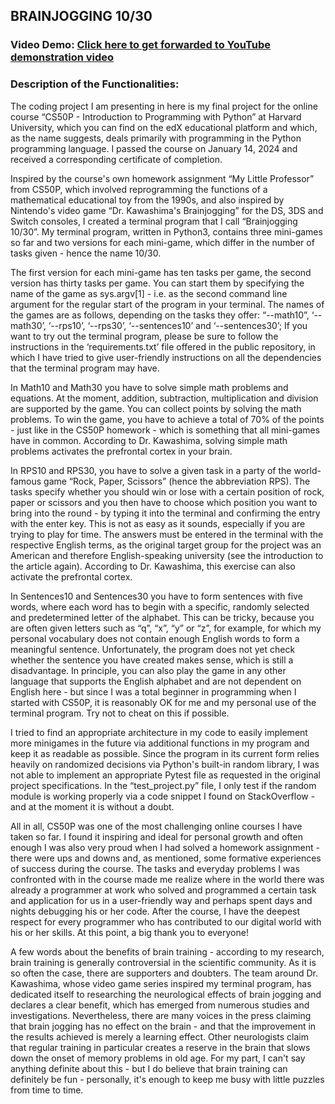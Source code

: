 ## BRAINJOGGING 10/30
### Video Demo: [Click here to get forwarded to YouTube demonstration video](https://youtu.be/beAnOuwHVKo?si=xuMmsgJK94PHVJB4)

### Description of the Functionalities:

The coding project I am presenting in here is my final project for the online course “CS50P - Introduction to Programming with Python” at Harvard University, which you can find on the edX educational platform and which, as the name suggests, deals primarily with programming in the Python programming language. I passed the course on January 14, 2024 and received a corresponding certificate of completion.

Inspired by the course's own homework assignment “My Little Professor” from CS50P, which involved reprogramming the functions of a mathematical educational toy from the 1990s, and also inspired by Nintendo's video game “Dr. Kawashima's Brainjogging” for the DS, 3DS and Switch consoles, I created a terminal program that I call “Brainjogging 10/30”. My terminal program, written in Python3, contains three mini-games so far and two versions for each mini-game, which differ in the number of tasks given - hence the name 10/30.

The first version for each mini-game has ten tasks per game, the second version has thirty tasks per game. You can start them by specifying the name of the game as sys.argv[1] - i.e. as the second command line argument for the regular start of the program in your terminal. The names of the games are as follows, depending on the tasks they offer: “--math10”, ‘--math30’, ‘--rps10’, ‘--rps30’, ‘--sentences10’ and ‘--sentences30’; If you want to try out the terminal program, please be sure to follow the instructions in the ‘requirements.txt’ file offered in the public repository, in which I have tried to give user-friendly instructions on all the dependencies that the terminal program may have.

In Math10 and Math30 you have to solve simple math problems and equations. At the moment, addition, subtraction, multiplication and division are supported by the game. You can collect points by solving the math problems. To win the game, you have to achieve a total of 70% of the points - just like in the CS50P homework - which is something that all mini-games have in common. According to Dr. Kawashima, solving simple math problems activates the prefrontal cortex in your brain.

In RPS10 and RPS30, you have to solve a given task in a party of the world-famous game “Rock, Paper, Scissors” (hence the abbreviation RPS). The tasks specify whether you should win or lose with a certain position of rock, paper or scissors and you then have to choose which position you want to bring into the round - by typing it into the terminal and confirming the entry with the enter key. This is not as easy as it sounds, especially if you are trying to play for time. The answers must be entered in the terminal with the respective English terms, as the original target group for the project was an American and therefore English-speaking university (see the introduction to the article again). According to Dr. Kawashima, this exercise can also activate the prefrontal cortex.

In Sentences10 and Sentences30 you have to form sentences with five words, where each word has to begin with a specific, randomly selected and predetermined letter of the alphabet. This can be tricky, because you are often given letters such as “q”, “x”, “y” or “z”, for example, for which my personal vocabulary does not contain enough English words to form a meaningful sentence. Unfortunately, the program does not yet check whether the sentence you have created makes sense, which is still a disadvantage. In principle, you can also play the game in any other language that supports the English alphabet and are not dependent on English here - but since I was a total beginner in programming when I started with CS50P, it is reasonably OK for me and my personal use of the terminal program. Try not to cheat on this if possible.

I tried to find an appropriate architecture in my code to easily implement more minigames in the future via additional functions in my program and keep it as readable as possible. Since the program in its current form relies heavily on randomized decisions via Python's built-in random library, I was not able to implement an appropriate Pytest file as requested in the original project specifications. In the “test_project.py” file, I only test if the random module is working properly via a code snippet I found on StackOverflow - and at the moment it is without a doubt.

All in all, CS50P was one of the most challenging online courses I have taken so far. I found it inspiring and ideal for personal growth and often enough I was also very proud when I had solved a homework assignment - there were ups and downs and, as mentioned, some formative experiences of success during the course. The tasks and everyday problems I was confronted with in the course made me realize where in the world there was already a programmer at work who solved and programmed a certain task and application for us in a user-friendly way and perhaps spent days and nights debugging his or her code. After the course, I have the deepest respect for every programmer who has contributed to our digital world with his or her skills. At this point, a big thank you to everyone!

A few words about the benefits of brain training - according to my research, brain training is generally controversial in the scientific community. As it is so often the case, there are supporters and doubters. The team around Dr. Kawashima, whose video game series inspired my terminal program, has dedicated itself to researching the neurological effects of brain jogging and declares a clear benefit, which has emerged from numerous studies and investigations. Nevertheless, there are many voices in the press claiming that brain jogging has no effect on the brain - and that the improvement in the results achieved is merely a learning effect. Other neurologists claim that regular training in particular creates a reserve in the brain that slows down the onset of memory problems in old age. For my part, I can't say anything definite about this - but I do believe that brain training can definitely be fun - personally, it's enough to keep me busy with little puzzles from time to time.

